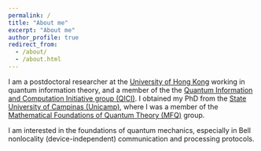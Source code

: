 ```yaml
---
permalink: /
title: "About me"
excerpt: "About me"
author_profile: true
redirect_from: 
  - /about/
  - /about.html
---
```

I am a postdoctoral researcher at the [University of Hong Kong](https://www.hku.hk/) working in quantum information theory, and a member of the the [Quantum Information and Computation Initiative group (QICI)](https://qici.weebly.com/). I obtained my PhD from the [State University of Campinas (Unicamp)](https://www.unicamp.br/unicamp/english), where I was a member of the [Mathematical Foundations of Quantum Theory (MFQ)](https://www.ime.unicamp.br/~mfq/) group. 

I am interested in the foundations of quantum mechanics, especially in Bell nonlocality (device-independent) communication and processing protocols.
